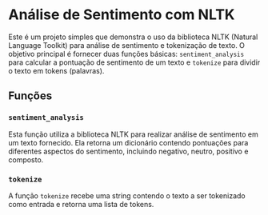 # Análise de Sentimento com NLTK

Este é um projeto simples que demonstra o uso da biblioteca NLTK (Natural Language Toolkit) para análise de sentimento e tokenização de texto. O objetivo principal é fornecer duas funções básicas: `sentiment_analysis` para calcular a pontuação de sentimento de um texto e `tokenize` para dividir o texto em tokens (palavras).

## Funções

### `sentiment_analysis`

Esta função utiliza a biblioteca NLTK para realizar análise de sentimento em um texto fornecido. Ela retorna um dicionário contendo pontuações para diferentes aspectos do sentimento, incluindo negativo, neutro, positivo e composto.


### `tokenize`

A função `tokenize` recebe uma string contendo o texto a ser tokenizado como entrada e retorna uma lista de tokens.
